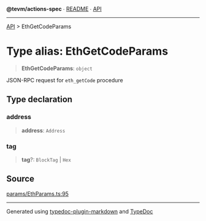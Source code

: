 **@tevm/actions-spec** ∙ [README](../README.md) ∙ [API](../API.md)

***

[API](../API.md) > EthGetCodeParams

# Type alias: EthGetCodeParams

> **EthGetCodeParams**: `object`

JSON-RPC request for `eth_getCode` procedure

## Type declaration

### address

> **address**: `Address`

### tag

> **tag**?: `BlockTag` \| `Hex`

## Source

[params/EthParams.ts:95](https://github.com/evmts/tevm-monorepo/blob/main/core/actions-spec/src/params/EthParams.ts#L95)

***
Generated using [typedoc-plugin-markdown](https://www.npmjs.com/package/typedoc-plugin-markdown) and [TypeDoc](https://typedoc.org/)
